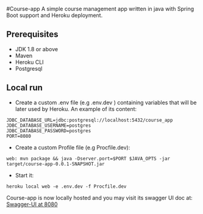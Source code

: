 #Course-app
A simple course management app written in java with Spring Boot support and Heroku deployment.
## Prerequisites
- JDK 1.8 or above
- Maven
- Heroku CLI
- Postgresql
## Local run

- Create a custom .env file (e.g .env.dev ) containing variables that will be later used by Heroku. An example of its content:
```
JDBC_DATABASE_URL=jdbc:postgresql://localhost:5432/course_app
JDBC_DATABASE_USERNAME=postgres
JDBC_DATABASE_PASSWORD=postgres
PORT=8080
```
- Create a custom Profile file (e.g Procfile.dev):
```
web: mvn package && java -Dserver.port=$PORT $JAVA_OPTS -jar target/course-app-0.0.1-SNAPSHOT.jar
```
- Start it:
```
heroku local web -e .env.dev -f Procfile.dev
```

Course-app is now locally hosted and you may visit its swagger UI doc at: [Swagger-UI at 8080](http://localhost:8080/swagger-ui.html#/) 